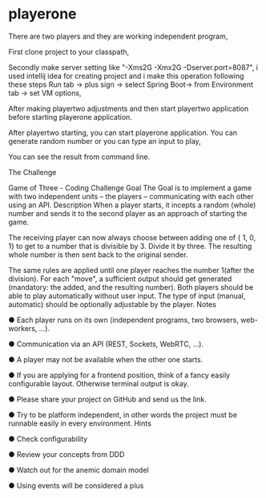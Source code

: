 # playerone


There are two players and they are working independent program,

First clone project to your classpath,

Secondly make server setting like "-Xms2G -Xmx2G -Dserver.port=8087", i used intellij idea for creating project and i make this operation following these steps
Run tab -> plus sign -> select Spring Boot-> from Environment tab -> set VM options,

After making playertwo adjustments and then start playertwo application before starting playerone application.

After playertwo starting, you can start playerone application. You can generate random number or you can type an input to play,

You can see the result from command line.


The Challenge

Game of Three - Coding Challenge Goal The Goal is to implement a game with two independent units – the players – communicating with each other using an API. Description When a player starts, it incepts a random (whole) number and sends it to the second player as an approach of starting the game. 

The receiving player can now always choose between adding one of { 1, 0, 1} to get to a number that is divisible by 3. Divide it by three. The resulting whole number is then sent back to the original sender.

The same rules are applied until one player reaches the number 1(after the division). 
For each "move", a sufficient output should get generated (mandatory: the added, and the resulting number). Both players should be able to play automatically without user input. The type of input (manual, automatic) should be optionally adjustable by the player. Notes 

● Each player runs on its own (independent programs, two browsers, web-workers, ...). 

● Communication via an API (REST, Sockets, WebRTC, ...). 

● A player may not be available when the other one starts.

● If you are applying for a frontend position, think of a fancy easily configurable layout. Otherwise terminal output is okay. 

● Please share your project on GitHub and send us the link.

● Try to be platform independent, in other words the project must be runnable easily in every environment. Hints 

● Check configurability 

● Review your concepts from DDD 

● Watch out for the anemic domain model 

● Using events will be considered a plus
